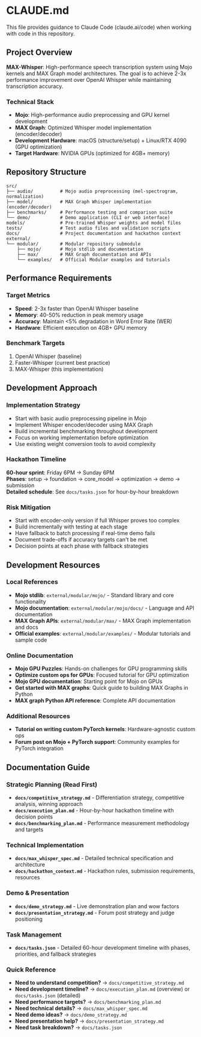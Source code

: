 # CLAUDE.md

This file provides guidance to Claude Code (claude.ai/code) when working with code in this repository.

## Project Overview

**MAX-Whisper**: High-performance speech transcription system using Mojo kernels and MAX Graph model architectures. The goal is to achieve 2-3x performance improvement over OpenAI Whisper while maintaining transcription accuracy.

### Technical Stack
- **Mojo**: High-performance audio preprocessing and GPU kernel development
- **MAX Graph**: Optimized Whisper model implementation (encoder/decoder)
- **Development Hardware**: macOS (structure/setup) + Linux/RTX 4090 (GPU optimization)
- **Target Hardware**: NVIDIA GPUs (optimized for 4GB+ memory)

## Repository Structure

```
src/
├── audio/          # Mojo audio preprocessing (mel-spectrogram, normalization)
├── model/          # MAX Graph Whisper implementation (encoder/decoder)
├── benchmarks/     # Performance testing and comparison suite
└── demo/           # Demo application (CLI or web interface)
models/             # Pre-trained Whisper weights and model files
tests/              # Test audio files and validation scripts
docs/               # Project documentation and hackathon context
external/
└── modular/        # Modular repository submodule
    ├── mojo/       # Mojo stdlib and documentation
    ├── max/        # MAX Graph documentation and APIs
    └── examples/   # Official Modular examples and tutorials
```

## Performance Requirements

### Target Metrics
- **Speed**: 2-3x faster than OpenAI Whisper baseline
- **Memory**: 40-50% reduction in peak memory usage
- **Accuracy**: Maintain <5% degradation in Word Error Rate (WER)
- **Hardware**: Efficient execution on 4GB+ GPU memory

### Benchmark Targets
1. OpenAI Whisper (baseline)
2. Faster-Whisper (current best practice)
3. MAX-Whisper (this implementation)

## Development Approach

### Implementation Strategy
- Start with basic audio preprocessing pipeline in Mojo
- Implement Whisper encoder/decoder using MAX Graph
- Build incremental benchmarking throughout development
- Focus on working implementation before optimization
- Use existing weight conversion tools to avoid complexity

### Hackathon Timeline
**60-hour sprint**: Friday 6PM → Sunday 6PM  
**Phases**: setup → foundation → core_model → optimization → demo → submission  
**Detailed schedule**: See `docs/tasks.json` for hour-by-hour breakdown

### Risk Mitigation
- Start with encoder-only version if full Whisper proves too complex
- Build incrementally with testing at each stage
- Have fallback to batch processing if real-time demo fails
- Document trade-offs if accuracy targets can't be met
- Decision points at each phase with fallback strategies

## Development Resources

### Local References
- **Mojo stdlib**: `external/modular/mojo/` - Standard library and core functionality
- **Mojo documentation**: `external/modular/mojo/docs/` - Language and API documentation
- **MAX Graph APIs**: `external/modular/max/` - MAX Graph implementation and docs
- **Official examples**: `external/modular/examples/` - Modular tutorials and sample code

### Online Documentation
- **Mojo GPU Puzzles**: Hands-on challenges for GPU programming skills
- **Optimize custom ops for GPUs**: Focused tutorial for GPU optimization
- **Mojo GPU documentation**: Starting point for Mojo on GPUs
- **Get started with MAX graphs**: Quick guide to building MAX Graphs in Python
- **MAX graph Python API reference**: Complete API documentation

### Additional Resources
- **Tutorial on writing custom PyTorch kernels**: Hardware-agnostic custom ops
- **Forum post on Mojo + PyTorch support**: Community examples for PyTorch integration

## Documentation Guide

### Strategic Planning (Read First)
- **`docs/competitive_strategy.md`** - Differentiation strategy, competitive analysis, winning approach
- **`docs/execution_plan.md`** - Hour-by-hour hackathon timeline with decision points
- **`docs/benchmarking_plan.md`** - Performance measurement methodology and targets

### Technical Implementation
- **`docs/max_whisper_spec.md`** - Detailed technical specification and architecture
- **`docs/hackathon_context.md`** - Hackathon rules, submission requirements, resources

### Demo & Presentation
- **`docs/demo_strategy.md`** - Live demonstration plan and wow factors
- **`docs/presentation_strategy.md`** - Forum post strategy and judge positioning

### Task Management
- **`docs/tasks.json`** - Detailed 60-hour development timeline with phases, priorities, and fallback strategies

### Quick Reference
- **Need to understand competition?** → `docs/competitive_strategy.md`
- **Need development timeline?** → `docs/execution_plan.md` (overview) or `docs/tasks.json` (detailed)
- **Need performance targets?** → `docs/benchmarking_plan.md`
- **Need technical details?** → `docs/max_whisper_spec.md`
- **Need demo ideas?** → `docs/demo_strategy.md`
- **Need presentation help?** → `docs/presentation_strategy.md`
- **Need task breakdown?** → `docs/tasks.json`